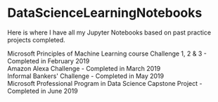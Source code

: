 # DataScienceLearningNotebooks
Here is where I have all my Jupyter Notebooks based on past practice projects completed.                                                                                  

Microsoft Principles of Machine Learning course Challenge 1, 2 & 3 - Completed in February 2019                                                                    
Amazon Alexa Challenge - Completed in March 2019                                                                                 
Informal Bankers' Challenge - Completed in May 2019                                                                                 
Microsoft Professional Program in Data Science Capstone Project - Completed in June 2019
